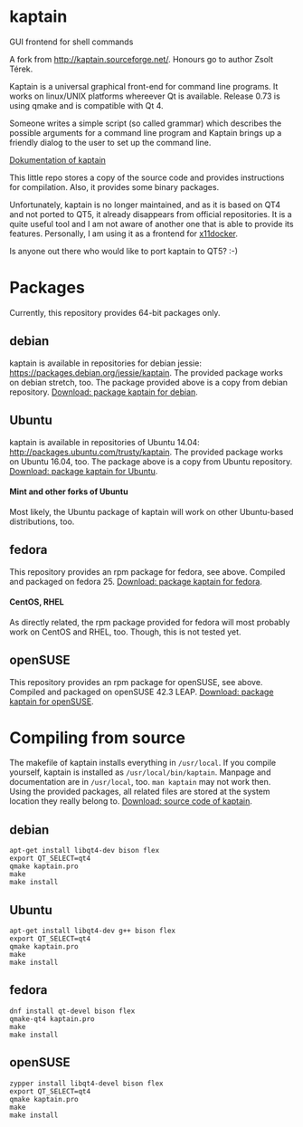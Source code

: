 # kaptain
GUI frontend for shell commands

A fork from http://kaptain.sourceforge.net/. Honours go to author Zsolt Térek.

Kaptain is a universal graphical front-end for command line programs. It works on linux/UNIX platforms whereever Qt is available. Release 0.73 is using qmake and is compatible with Qt 4.

Someone writes a simple script (so called grammar) which describes the possible arguments for a command line program and Kaptain brings up a friendly dialog to the user to set up the command line.

[Dokumentation of kaptain](http://kaptain.sourceforge.net/docs/kaptain.html)

This little repo stores a copy of the source code and provides instructions for compilation. Also, it provides some binary packages.

Unfortunately, kaptain is no longer maintained, and as it is based on QT4 and not ported to QT5, it already disappears from official repositories. It is a quite useful tool and I am not aware of another one that is able to provide its features. Personally, I am using it as a frontend for [x11docker](https://github.com/mviereck/x11docker).

Is anyone out there who would like to port kaptain to QT5? :-)
# Packages
Currently, this repository provides 64-bit packages only.
## debian
kaptain is available in repositories for debian jessie: https://packages.debian.org/jessie/kaptain.
The provided package works on debian stretch, too. The package provided above is a copy from debian repository. [Download: package kaptain for debian](https://github.com/mviereck/kaptain/raw/master/kaptain_0.73-2_amd64_debian.deb).
## Ubuntu
kaptain is available in repositories of Ubuntu 14.04: http://packages.ubuntu.com/trusty/kaptain.
The provided package works on Ubuntu 16.04, too. The package above is a copy from Ubuntu repository. [Download: package kaptain for Ubuntu](https://github.com/mviereck/kaptain/raw/master/kaptain_0.73-1_amd64_ubuntu.deb).
#### Mint and other forks of Ubuntu
Most likely, the Ubuntu package of kaptain will work on other Ubuntu-based distributions, too.
## fedora
This repository provides an rpm package for fedora, see above. Compiled and packaged on fedora 25. [Download: package kaptain for fedora](https://github.com/mviereck/kaptain/raw/master/kaptain-0.73-1.x86_64_fedora.rpm).
#### CentOS, RHEL
As directly related, the rpm package provided for fedora will most probably work on CentOS and RHEL, too. Though, this is not tested yet.
## openSUSE
This repository provides an rpm package for openSUSE, see above. Compiled and packaged on openSUSE 42.3 LEAP. [Download: package kaptain for openSUSE](https://github.com/mviereck/kaptain/raw/master/kaptain-0.73-1.x86_64_opensuse.rpm).


# Compiling from source
The makefile of kaptain installs everything in `/usr/local`. If you compile yourself, kaptain is installed as `/usr/local/bin/kaptain`. Manpage and documentation are in `/usr/local`, too. `man kaptain` may not work then. Using the provided packages, all related files are stored at the system location they really belong to. [Download: source code of kaptain](https://github.com/mviereck/kaptain/raw/master/kaptain-0.73.tgz).

## debian
```
apt-get install libqt4-dev bison flex
export QT_SELECT=qt4
qmake kaptain.pro
make
make install
```
## Ubuntu
```
apt-get install libqt4-dev g++ bison flex
export QT_SELECT=qt4
qmake kaptain.pro
make
make install
```

## fedora
```
dnf install qt-devel bison flex
qmake-qt4 kaptain.pro
make
make install
```
## openSUSE
```
zypper install libqt4-devel bison flex
export QT_SELECT=qt4
qmake kaptain.pro
make
make install
```

